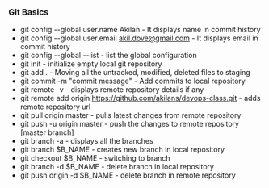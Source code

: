 ### Git Basics
* git config --global user.name Akilan - It displays name in commit history
* git config --global user.email akil.dove@gmail.com - It displays email in commit history
* git config --global --list - list the global configuration
* git init - initialize empty local git repository
* git add . - Moving all the untracked, modified, deleted files to staging
* git commit -m "commit message" - Add commits to local repository
* git remote -v - displays remote repository details if any
* git remote add origin https://github.com/akilans/devops-class.git - adds remote repository url
* git pull origin master - pulls latest changes from remote repository
* git push -u origin master - push the changes to remote repository [master branch]
* git branch -a - displays all the branches
* git branch $B_NAME - creates new branch in local repository
* git checkout $B_NAME - switching to branch
* git branch -d $B_NAME - delete branch in local repository
* git push origin -d $B_NAME - delete branch in remote repository